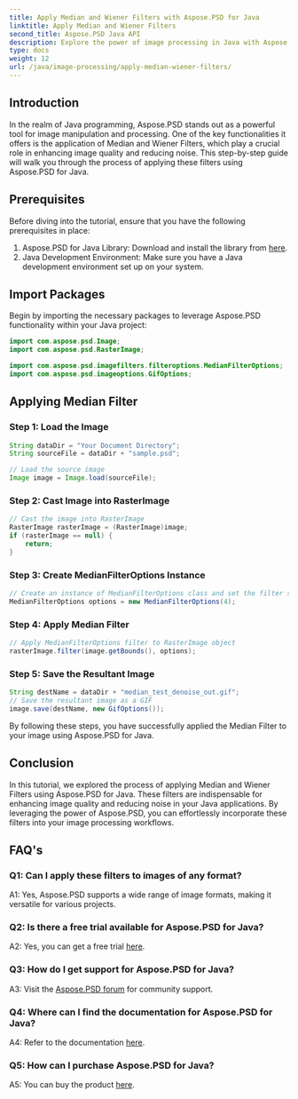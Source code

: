 ```yaml
---
title: Apply Median and Wiener Filters with Aspose.PSD for Java
linktitle: Apply Median and Wiener Filters
second_title: Aspose.PSD Java API
description: Explore the power of image processing in Java with Aspose.PSD. Learn how to apply Median and Wiener Filters step by step. Enhance image quality effortlessly.
type: docs
weight: 12
url: /java/image-processing/apply-median-wiener-filters/
---
```

## Introduction

In the realm of Java programming, Aspose.PSD stands out as a powerful tool for image manipulation and processing. One of the key functionalities it offers is the application of Median and Wiener Filters, which play a crucial role in enhancing image quality and reducing noise. This step-by-step guide will walk you through the process of applying these filters using Aspose.PSD for Java.

## Prerequisites

Before diving into the tutorial, ensure that you have the following prerequisites in place:

1. Aspose.PSD for Java Library: Download and install the library from [here](https://releases.aspose.com/psd/java/).
2. Java Development Environment: Make sure you have a Java development environment set up on your system.

## Import Packages

Begin by importing the necessary packages to leverage Aspose.PSD functionality within your Java project:

```java
import com.aspose.psd.Image;
import com.aspose.psd.RasterImage;

import com.aspose.psd.imagefilters.filteroptions.MedianFilterOptions;
import com.aspose.psd.imageoptions.GifOptions;
```

## Applying Median Filter

### Step 1: Load the Image

```java
String dataDir = "Your Document Directory";
String sourceFile = dataDir + "sample.psd";

// Load the source image
Image image = Image.load(sourceFile);
```

### Step 2: Cast Image into RasterImage

```java
// Cast the image into RasterImage
RasterImage rasterImage = (RasterImage)image;
if (rasterImage == null) {
    return;
}
```

### Step 3: Create MedianFilterOptions Instance

```java
// Create an instance of MedianFilterOptions class and set the filter size
MedianFilterOptions options = new MedianFilterOptions(4);
```

### Step 4: Apply Median Filter

```java
// Apply MedianFilterOptions filter to RasterImage object
rasterImage.filter(image.getBounds(), options);
```

### Step 5: Save the Resultant Image

```java
String destName = dataDir + "median_test_denoise_out.gif";
// Save the resultant image as a GIF
image.save(destName, new GifOptions());
```

By following these steps, you have successfully applied the Median Filter to your image using Aspose.PSD for Java.

## Conclusion

In this tutorial, we explored the process of applying Median and Wiener Filters using Aspose.PSD for Java. These filters are indispensable for enhancing image quality and reducing noise in your Java applications. By leveraging the power of Aspose.PSD, you can effortlessly incorporate these filters into your image processing workflows.

## FAQ's

### Q1: Can I apply these filters to images of any format?

A1: Yes, Aspose.PSD supports a wide range of image formats, making it versatile for various projects.

### Q2: Is there a free trial available for Aspose.PSD for Java?

A2: Yes, you can get a free trial [here](https://releases.aspose.com/).

### Q3: How do I get support for Aspose.PSD for Java?

A3: Visit the [Aspose.PSD forum](https://forum.aspose.com/c/psd/34) for community support.

### Q4: Where can I find the documentation for Aspose.PSD for Java?

A4: Refer to the documentation [here](https://reference.aspose.com/psd/java/).

### Q5: How can I purchase Aspose.PSD for Java?

A5: You can buy the product [here](https://purchase.aspose.com/buy).
